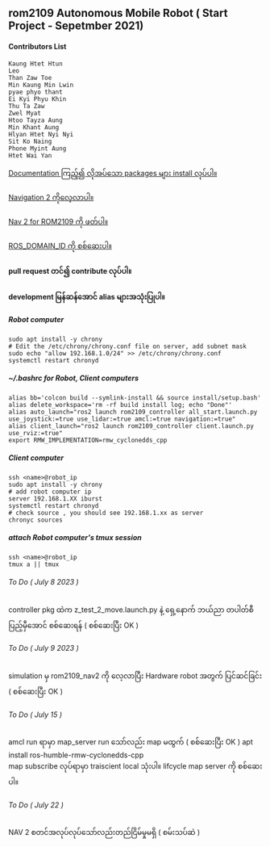 ## rom2109 Autonomous Mobile Robot ( Start Project - Sepetmber 2021)

#### Contributors List

```
Kaung Htet Htun
Leo
Than Zaw Toe
Min Kaung Min Lwin
pyae phyo thant
Ei Kyi Phyu Khin
Thu Ta Zaw
Zwel Myat
Htoo Tayza Aung
Min Khant Aung
Hlyan Htet Nyi Nyi
Sit Ko Naing
Phone Myint Aung
Htet Wai Yan
``````
<a href="https://rom-robotics.gitbook.io/rom2109-amr-athonpyunilan/">Documentation ကြည့်၍ လိုအပ်သော packages များ install လုပ်ပါ။ </a>  <br><br>
<a href="https://navigation.ros.org/"> Navigation 2 ကိုလေ့လာပါ။</a>  <br><br>
<a href="https://rom-robotics.gitbook.io/navigation-ii/"> Nav 2 for ROM2109 ကို ဖတ်ပါ။ </a><br><br>
<a href="https://docs.ros.org/en/galactic/Concepts/About-Domain-ID.html"> ROS_DOMAIN_ID ကို စစ်ဆေးပါ။ </a> <br>
#### pull request တင်၍ contribute လုပ်ပါ။

#### development မြန်ဆန်အောင် alias များအသုံးပြုပါ။
##### Robot computer 
```
sudo apt install -y chrony
# Edit the /etc/chrony/chrony.conf file on server, add subnet mask
sudo echo "allow 192.168.1.0/24" >> /etc/chrony/chrony.conf
systemctl restart chronyd
```
##### ~/.bashrc for Robot, Client computers
```
alias bb='colcon build --symlink-install && source install/setup.bash'
alias delete_workspace='rm -rf build install log; echo "Done"'
alias auto_launch="ros2 launch rom2109_controller all_start.launch.py use_joystick:=true use_lidar:=true amcl:=true navigation:=true"
alias client_launch="ros2 launch rom2109_controller client.launch.py use_rviz:=true"
export RMW_IMPLEMENTATION=rmw_cyclonedds_cpp
```
##### Client computer
```
ssh <name>@robot_ip
sudo apt install -y chrony
# add robot computer ip 
server 192.168.1.XX iburst
systemctl restart chronyd
# check source , you should see 192.168.1.xx as server
chronyc sources
```
##### attach Robot computer's tmux session 
```
ssh <name>@robot_ip
tmux a || tmux
```

###### To Do ( July 8 2023 )
controller pkg ထဲက z_test_2_move.launch.py နဲ့ ရှေ့နောက် ဘယ်ညာ တပါတ်စီ ပြည့်မှီအောင် စစ်ဆေးရန် ( စစ်ဆေးပြီး OK )

###### To Do ( July 9 2023 )
simulation မှ rom2109_nav2 ကို လေ့လာပြီး Hardware robot အတွက် ပြင်ဆင်ခြင်း ( စစ်ဆေးပြီး OK )

###### To Do ( July 15 )
amcl run ရာမှာ map_server  run သော်လည်း map မထွက် ( စစ်ဆေးပြီး OK )
apt install ros-humble-rmw-cyclonedds-cpp </br>
map subscribe လုပ်ရာမှာ traiscient local သုံးပါ။ lifcycle map server ကို စစ်ဆေးပါ။

###### To Do ( July 22 )
NAV 2  စတင်အလုပ်လုပ်သော်လည်းတည်ငြိမ်မှုမရှိ ( စမ်းသပ်ဆဲ )


